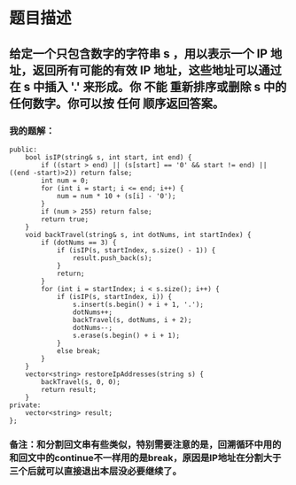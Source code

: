 # 题目描述
## 给定一个只包含数字的字符串 s ，用以表示一个 IP 地址，返回所有可能的有效 IP 地址，这些地址可以通过在 s 中插入 '.' 来形成。你 不能 重新排序或删除 s 中的任何数字。你可以按 任何 顺序返回答案。
### 我的题解：
```class Solution {
public:
    bool isIP(string& s, int start, int end) {
        if ((start > end) || (s[start] == '0' && start != end) || ((end -start)>2)) return false;
        int num = 0;
        for (int i = start; i <= end; i++) {
            num = num * 10 + (s[i] - '0');
        }
        if (num > 255) return false;
        return true;
    }
    void backTravel(string& s, int dotNums, int startIndex) {
        if (dotNums == 3) {
            if (isIP(s, startIndex, s.size() - 1)) {
                result.push_back(s);
            }
            return;
        }
        for (int i = startIndex; i < s.size(); i++) {
            if (isIP(s, startIndex, i)) {
                s.insert(s.begin() + i + 1, '.');
                dotNums++;
                backTravel(s, dotNums, i + 2);
                dotNums--;
                s.erase(s.begin() + i + 1);
            }
            else break;
        }
    }
    vector<string> restoreIpAddresses(string s) {
        backTravel(s, 0, 0);
        return result;
    }
private:
    vector<string> result;
};
```
### **备注**：和分割回文串有些类似，特别需要注意的是，回溯循环中用的和回文中的continue不一样用的是break，原因是IP地址在分割大于三个后就可以直接退出本层没必要继续了。